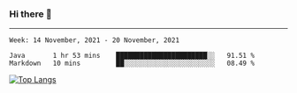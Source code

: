 ### Hi there 👋
---
<!--START_SECTION:waka-->
```text
Week: 14 November, 2021 - 20 November, 2021

Java       1 hr 53 mins    ███████████████████████░░   91.51 % 
Markdown   10 mins         ██░░░░░░░░░░░░░░░░░░░░░░░   08.49 % 
```
<!--END_SECTION:waka-->

[![Top Langs](https://github-readme-stats.vercel.app/api/top-langs/?username=HyunAh-iia&layout=compact)](https://github.com/anuraghazra/github-readme-stats)
<!--
**HyunAh-iia/HyunAh-iia** is a ✨ _special_ ✨ repository because its `README.md` (this file) appears on your GitHub profile.

Here are some ideas to get you started:

- 🔭 I’m currently working on ...
- 🌱 I’m currently learning ...
- 👯 I’m looking to collaborate on ...
- 🤔 I’m looking for help with ...
- 💬 Ask me about ...
- 📫 How to reach me: ...
- 😄 Pronouns: ...
- ⚡ Fun fact: ...
-->
